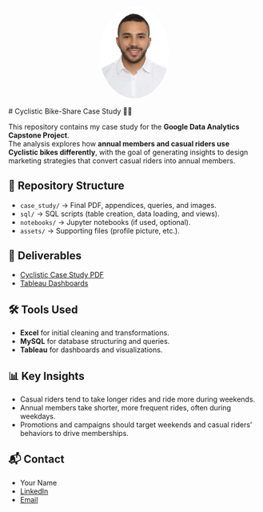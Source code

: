 <p align="center">
  <img src="assets/profile.jpg" alt="Profile picture" width="140" style="border-radius:50%">
</p>
# Cyclistic Bike-Share Case Study 🚴‍♀️

This repository contains my case study for the **Google Data Analytics Capstone Project**.  
The analysis explores how **annual members and casual riders use Cyclistic bikes differently**, with the goal of generating insights to design marketing strategies that convert casual riders into annual members.

## 📂 Repository Structure
- `case_study/` → Final PDF, appendices, queries, and images.
- `sql/` → SQL scripts (table creation, data loading, and views).
- `notebooks/` → Jupyter notebooks (if used, optional).
- `assets/` → Supporting files (profile picture, etc.).

## 📑 Deliverables
- [Cyclistic Case Study PDF](case_study/cyclistic_case_study.pdf)  
- [Tableau Dashboards](dashboards_links.md)  

## 🛠 Tools Used
- **Excel** for initial cleaning and transformations.  
- **MySQL** for database structuring and queries.  
- **Tableau** for dashboards and visualizations.  

## 📊 Key Insights
- Casual riders tend to take longer rides and ride more during weekends.  
- Annual members take shorter, more frequent rides, often during weekdays.  
- Promotions and campaigns should target weekends and casual riders’ behaviors to drive memberships.  

## 📬 Contact
- Your Name  
- [LinkedIn](https://www.linkedin.com/in/andres-felipe-gomez-camelo.)
- [Email](mailto:Andres98_gomezca@hotmail.com)  

